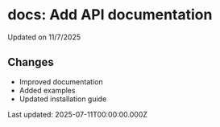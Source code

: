 # docs: Add API documentation

Updated on 11/7/2025

## Changes
- Improved documentation
- Added examples
- Updated installation guide

Last updated: 2025-07-11T00:00:00.000Z